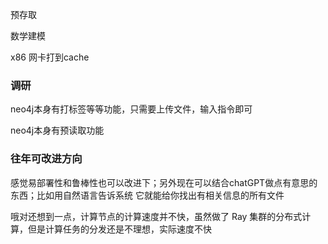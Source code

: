 预存取

  数学建模

  x86 网卡打到cache

### 调研

neo4j本身有打标签等等功能，只需要上传文件，输入指令即可

neo4j本身有预读取功能

### 往年可改进方向

感觉易部署性和鲁棒性也可以改进下；另外现在可以结合chatGPT做点有意思的东西；比如用自然语言告诉系统 它就能给你找出有相关信息的所有文件



哦对还想到一点，计算节点的计算速度并不快，虽然做了 Ray 集群的分布式计算，但是计算任务的分发还是不理想，实际速度不快